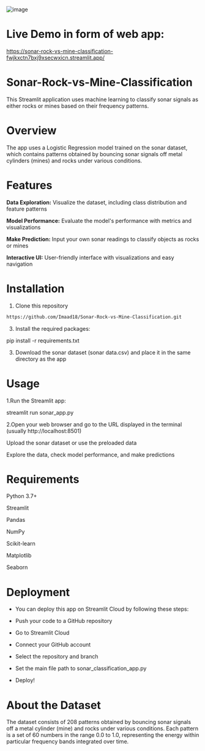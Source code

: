 ![image](https://github.com/user-attachments/assets/26351840-f1d1-4d0c-8ebe-a11653c99523)



# Live Demo in form of web app:
https://sonar-rock-vs-mine-classification-fwjkxctn7bxj9xsecwxicn.streamlit.app/

# Sonar-Rock-vs-Mine-Classification

This Streamlit application uses machine learning to classify sonar signals as either rocks or mines based on their frequency patterns.

# Overview

The app uses a Logistic Regression model trained on the sonar dataset, which contains patterns obtained by bouncing sonar signals off metal cylinders (mines) and rocks under various conditions.

# Features

**Data Exploration:** Visualize the dataset, including class distribution and feature patterns

**Model Performance:** Evaluate the model's performance with metrics and visualizations

**Make Prediction:** Input your own sonar readings to classify objects as rocks or mines

**Interactive UI:** User-friendly interface with visualizations and easy navigation

# Installation

1. Clone this repository
```bash
https://github.com/Imaad18/Sonar-Rock-vs-Mine-Classification.git
```

3. Install the required packages:

pip install -r requirements.txt

3. Download the sonar dataset (sonar data.csv) and place it in the same directory as the app

# Usage

1.Run the Streamlit app:

streamlit run sonar_app.py

2.Open your web browser and go to the URL displayed in the terminal (usually http://localhost:8501)

Upload the sonar dataset or use the preloaded data

Explore the data, check model performance, and make predictions

# Requirements

Python 3.7+

Streamlit

Pandas

NumPy

Scikit-learn

Matplotlib

Seaborn

# Deployment

* You can deploy this app on Streamlit Cloud by following these steps:

* Push your code to a GitHub repository

* Go to Streamlit Cloud

* Connect your GitHub account

* Select the repository and branch

* Set the main file path to sonar_classification_app.py

* Deploy!

# About the Dataset
The dataset consists of 208 patterns obtained by bouncing sonar signals off a metal cylinder (mine) and rocks under various conditions. Each pattern is a set of 60 numbers in the range 0.0 to 1.0, representing the energy within particular frequency bands integrated over time.
